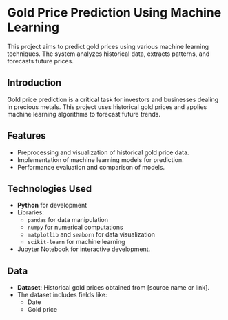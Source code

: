 # Gold Price Prediction Using Machine Learning

This project aims to predict gold prices using various machine learning techniques. The system analyzes historical data, extracts patterns, and forecasts future prices.

## Introduction
Gold price prediction is a critical task for investors and businesses dealing in precious metals. This project uses historical gold prices and applies machine learning algorithms to forecast future trends.

## Features
- Preprocessing and visualization of historical gold price data.
- Implementation of machine learning models for prediction.
- Performance evaluation and comparison of models.

## Technologies Used
- **Python** for development
- Libraries:
  - `pandas` for data manipulation
  - `numpy` for numerical computations
  - `matplotlib` and `seaborn` for data visualization
  - `scikit-learn` for machine learning
- Jupyter Notebook for interactive development.

## Data
- **Dataset**: Historical gold prices obtained from [source name or link].
- The dataset includes fields like:
  - Date
  - Gold price
